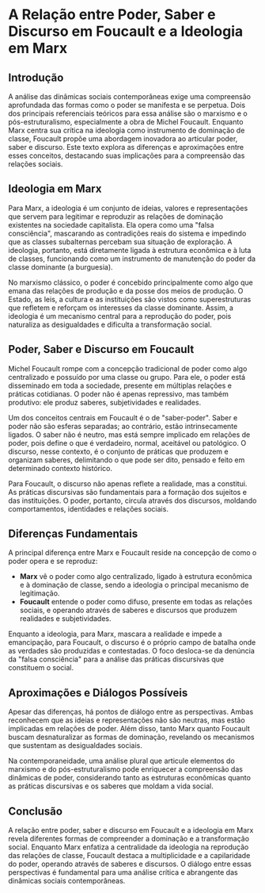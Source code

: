 
# A Relação entre Poder, Saber e Discurso em Foucault e a Ideologia em Marx

## Introdução

A análise das dinâmicas sociais contemporâneas exige uma compreensão aprofundada das formas como o poder se manifesta e se perpetua. Dois dos principais referenciais teóricos para essa análise são o marxismo e o pós-estruturalismo, especialmente a obra de Michel Foucault. Enquanto Marx centra sua crítica na ideologia como instrumento de dominação de classe, Foucault propõe uma abordagem inovadora ao articular poder, saber e discurso. Este texto explora as diferenças e aproximações entre esses conceitos, destacando suas implicações para a compreensão das relações sociais.

## Ideologia em Marx

Para Marx, a ideologia é um conjunto de ideias, valores e representações que servem para legitimar e reproduzir as relações de dominação existentes na sociedade capitalista. Ela opera como uma "falsa consciência", mascarando as contradições reais do sistema e impedindo que as classes subalternas percebam sua situação de exploração. A ideologia, portanto, está diretamente ligada à estrutura econômica e à luta de classes, funcionando como um instrumento de manutenção do poder da classe dominante (a burguesia).

No marxismo clássico, o poder é concebido principalmente como algo que emana das relações de produção e da posse dos meios de produção. O Estado, as leis, a cultura e as instituições são vistos como superestruturas que refletem e reforçam os interesses da classe dominante. Assim, a ideologia é um mecanismo central para a reprodução do poder, pois naturaliza as desigualdades e dificulta a transformação social.

## Poder, Saber e Discurso em Foucault

Michel Foucault rompe com a concepção tradicional de poder como algo centralizado e possuído por uma classe ou grupo. Para ele, o poder está disseminado em toda a sociedade, presente em múltiplas relações e práticas cotidianas. O poder não é apenas repressivo, mas também produtivo: ele produz saberes, subjetividades e realidades.

Um dos conceitos centrais em Foucault é o de "saber-poder". Saber e poder não são esferas separadas; ao contrário, estão intrinsecamente ligados. O saber não é neutro, mas está sempre implicado em relações de poder, pois define o que é verdadeiro, normal, aceitável ou patológico. O discurso, nesse contexto, é o conjunto de práticas que produzem e organizam saberes, delimitando o que pode ser dito, pensado e feito em determinado contexto histórico.

Para Foucault, o discurso não apenas reflete a realidade, mas a constitui. As práticas discursivas são fundamentais para a formação dos sujeitos e das instituições. O poder, portanto, circula através dos discursos, moldando comportamentos, identidades e relações sociais.

## Diferenças Fundamentais

A principal diferença entre Marx e Foucault reside na concepção de como o poder opera e se reproduz:

- **Marx** vê o poder como algo centralizado, ligado à estrutura econômica e à dominação de classe, sendo a ideologia o principal mecanismo de legitimação.
- **Foucault** entende o poder como difuso, presente em todas as relações sociais, e operando através de saberes e discursos que produzem realidades e subjetividades.

Enquanto a ideologia, para Marx, mascara a realidade e impede a emancipação, para Foucault, o discurso é o próprio campo de batalha onde as verdades são produzidas e contestadas. O foco desloca-se da denúncia da "falsa consciência" para a análise das práticas discursivas que constituem o social.

## Aproximações e Diálogos Possíveis

Apesar das diferenças, há pontos de diálogo entre as perspectivas. Ambas reconhecem que as ideias e representações não são neutras, mas estão implicadas em relações de poder. Além disso, tanto Marx quanto Foucault buscam desnaturalizar as formas de dominação, revelando os mecanismos que sustentam as desigualdades sociais.

Na contemporaneidade, uma análise plural que articule elementos do marxismo e do pós-estruturalismo pode enriquecer a compreensão das dinâmicas de poder, considerando tanto as estruturas econômicas quanto as práticas discursivas e os saberes que moldam a vida social.

## Conclusão

A relação entre poder, saber e discurso em Foucault e a ideologia em Marx revela diferentes formas de compreender a dominação e a transformação social. Enquanto Marx enfatiza a centralidade da ideologia na reprodução das relações de classe, Foucault destaca a multiplicidade e a capilaridade do poder, operando através de saberes e discursos. O diálogo entre essas perspectivas é fundamental para uma análise crítica e abrangente das dinâmicas sociais contemporâneas.
```
